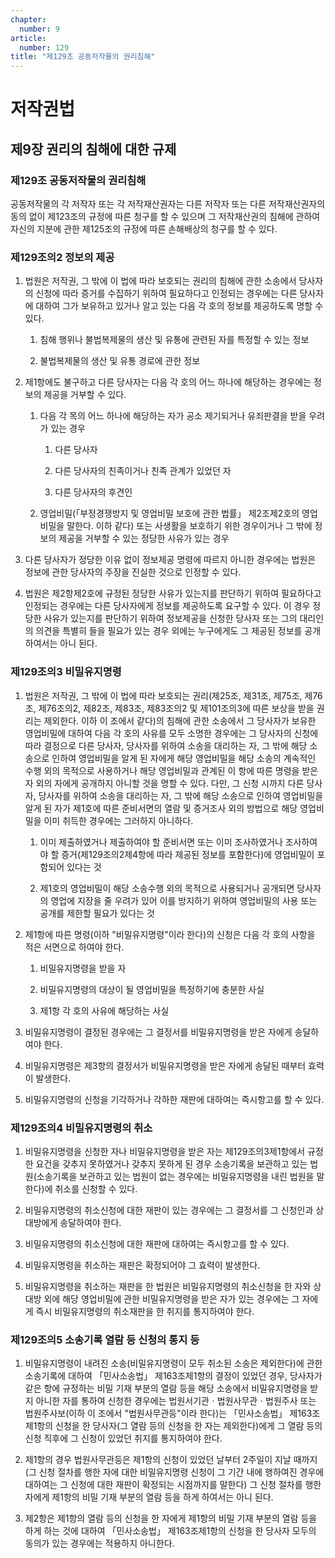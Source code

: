 ```yaml
---
chapter:
  number: 9
article:
  number: 129
title: "제129조 공동저작물의 권리침해"
---
```

# 저작권법

## 제9장 권리의 침해에 대한 규제

### 제129조 공동저작물의 권리침해

공동저작물의 각 저작자 또는 각 저작재산권자는 다른 저작자 또는 다른 저작재산권자의 동의 없이 제123조의 규정에 따른 청구를 할 수 있으며 그 저작재산권의 침해에 관하여 자신의 지분에 관한 제125조의 규정에 따른 손해배상의 청구를 할 수 있다.

### 제129조의2 정보의 제공

1. 법원은 저작권, 그 밖에 이 법에 따라 보호되는 권리의 침해에 관한 소송에서 당사자의 신청에 따라 증거를 수집하기 위하여 필요하다고 인정되는 경우에는 다른 당사자에 대하여 그가 보유하고 있거나 알고 있는 다음 각 호의 정보를 제공하도록 명할 수 있다.

    1. 침해 행위나 불법복제물의 생산 및 유통에 관련된 자를 특정할 수 있는 정보

    2. 불법복제물의 생산 및 유통 경로에 관한 정보

2. 제1항에도 불구하고 다른 당사자는 다음 각 호의 어느 하나에 해당하는 경우에는 정보의 제공을 거부할 수 있다.

    1. 다음 각 목의 어느 하나에 해당하는 자가 공소 제기되거나 유죄판결을 받을 우려가 있는 경우

        1. 다른 당사자

        2. 다른 당사자의 친족이거나 친족 관계가 있었던 자

        3. 다른 당사자의 후견인

    2. 영업비밀(「부정경쟁방지 및 영업비밀 보호에 관한 법률」 제2조제2호의 영업비밀을 말한다. 이하 같다) 또는 사생활을 보호하기 위한 경우이거나 그 밖에 정보의 제공을 거부할 수 있는 정당한 사유가 있는 경우

3. 다른 당사자가 정당한 이유 없이 정보제공 명령에 따르지 아니한 경우에는 법원은 정보에 관한 당사자의 주장을 진실한 것으로 인정할 수 있다.

4. 법원은 제2항제2호에 규정된 정당한 사유가 있는지를 판단하기 위하여 필요하다고 인정되는 경우에는 다른 당사자에게 정보를 제공하도록 요구할 수 있다. 이 경우 정당한 사유가 있는지를 판단하기 위하여 정보제공을 신청한 당사자 또는 그의 대리인의 의견을 특별히 들을 필요가 있는 경우 외에는 누구에게도 그 제공된 정보를 공개하여서는 아니 된다.

### 제129조의3 비밀유지명령

1. 법원은 저작권, 그 밖에 이 법에 따라 보호되는 권리(제25조, 제31조, 제75조, 제76조, 제76조의2, 제82조, 제83조, 제83조의2 및 제101조의3에 따른 보상을 받을 권리는 제외한다. 이하 이 조에서 같다)의 침해에 관한 소송에서 그 당사자가 보유한 영업비밀에 대하여 다음 각 호의 사유를 모두 소명한 경우에는 그 당사자의 신청에 따라 결정으로 다른 당사자, 당사자를 위하여 소송을 대리하는 자, 그 밖에 해당 소송으로 인하여 영업비밀을 알게 된 자에게 해당 영업비밀을 해당 소송의 계속적인 수행 외의 목적으로 사용하거나 해당 영업비밀과 관계된 이 항에 따른 명령을 받은 자 외의 자에게 공개하지 아니할 것을 명할 수 있다. 다만, 그 신청 시까지 다른 당사자, 당사자를 위하여 소송을 대리하는 자, 그 밖에 해당 소송으로 인하여 영업비밀을 알게 된 자가 제1호에 따른 준비서면의 열람 및 증거조사 외의 방법으로 해당 영업비밀을 이미 취득한 경우에는 그러하지 아니하다.

    1. 이미 제출하였거나 제출하여야 할 준비서면 또는 이미 조사하였거나 조사하여야 할 증거(제129조의2제4항에 따라 제공된 정보를 포함한다)에 영업비밀이 포함되어 있다는 것

    2. 제1호의 영업비밀이 해당 소송수행 외의 목적으로 사용되거나 공개되면 당사자의 영업에 지장을 줄 우려가 있어 이를 방지하기 위하여 영업비밀의 사용 또는 공개를 제한할 필요가 있다는 것

2. 제1항에 따른 명령(이하 "비밀유지명령"이라 한다)의 신청은 다음 각 호의 사항을 적은 서면으로 하여야 한다.

    1. 비밀유지명령을 받을 자

    2. 비밀유지명령의 대상이 될 영업비밀을 특정하기에 충분한 사실

    3. 제1항 각 호의 사유에 해당하는 사실

3. 비밀유지명령이 결정된 경우에는 그 결정서를 비밀유지명령을 받은 자에게 송달하여야 한다.

4. 비밀유지명령은 제3항의 결정서가 비밀유지명령을 받은 자에게 송달된 때부터 효력이 발생한다.

5. 비밀유지명령의 신청을 기각하거나 각하한 재판에 대하여는 즉시항고를 할 수 있다.

### 제129조의4 비밀유지명령의 취소

1. 비밀유지명령을 신청한 자나 비밀유지명령을 받은 자는 제129조의3제1항에서 규정한 요건을 갖추지 못하였거나 갖추지 못하게 된 경우 소송기록을 보관하고 있는 법원(소송기록을 보관하고 있는 법원이 없는 경우에는 비밀유지명령을 내린 법원을 말한다)에 취소를 신청할 수 있다.

2. 비밀유지명령의 취소신청에 대한 재판이 있는 경우에는 그 결정서를 그 신청인과 상대방에게 송달하여야 한다.

3. 비밀유지명령의 취소신청에 대한 재판에 대하여는 즉시항고를 할 수 있다.

4. 비밀유지명령을 취소하는 재판은 확정되어야 그 효력이 발생한다.

5. 비밀유지명령을 취소하는 재판을 한 법원은 비밀유지명령의 취소신청을 한 자와 상대방 외에 해당 영업비밀에 관한 비밀유지명령을 받은 자가 있는 경우에는 그 자에게 즉시 비밀유지명령의 취소재판을 한 취지를 통지하여야 한다.

### 제129조의5 소송기록 열람 등 신청의 통지 등

1. 비밀유지명령이 내려진 소송(비밀유지명령이 모두 취소된 소송은 제외한다)에 관한 소송기록에 대하여 「민사소송법」 제163조제1항의 결정이 있었던 경우, 당사자가 같은 항에 규정하는 비밀 기재 부분의 열람 등을 해당 소송에서 비밀유지명령을 받지 아니한 자를 통하여 신청한 경우에는 법원서기관ㆍ법원사무관ㆍ법원주사 또는 법원주사보(이하 이 조에서 "법원사무관등"이라 한다)는 「민사소송법」 제163조제1항의 신청을 한 당사자(그 열람 등의 신청을 한 자는 제외한다)에게 그 열람 등의 신청 직후에 그 신청이 있었던 취지를 통지하여야 한다.

2. 제1항의 경우 법원사무관등은 제1항의 신청이 있었던 날부터 2주일이 지날 때까지(그 신청 절차를 행한 자에 대한 비밀유지명령 신청이 그 기간 내에 행하여진 경우에 대하여는 그 신청에 대한 재판이 확정되는 시점까지를 말한다) 그 신청 절차를 행한 자에게 제1항의 비밀 기재 부분의 열람 등을 하게 하여서는 아니 된다.

3. 제2항은 제1항의 열람 등의 신청을 한 자에게 제1항의 비밀 기재 부분의 열람 등을 하게 하는 것에 대하여 「민사소송법」 제163조제1항의 신청을 한 당사자 모두의 동의가 있는 경우에는 적용하지 아니한다.
